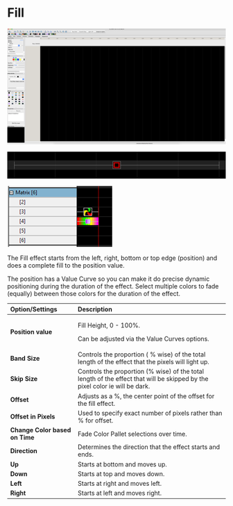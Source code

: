 # Fill

![Icon](../../.gitbook/assets/image%20%28654%29.png)

![Sequencer Grid](../../.gitbook/assets/image%20%28255%29.png)

![](../../.gitbook/assets/image%20%28579%29.png)

The Fill effect starts from the left, right, bottom or top edge \(position\) and does a complete fill to the position value.

The position has a Value Curve so you can make it do precise dynamic positioning during the duration of the effect. Select multiple colors to fade \(equally\) between those colors for the duration of the effect.

<table>
  <thead>
    <tr>
      <th style="text-align:left">Option/Settings</th>
      <th style="text-align:left">Description</th>
    </tr>
  </thead>
  <tbody>
    <tr>
      <td style="text-align:left"><b>Position value</b>
      </td>
      <td style="text-align:left">
        <p>Fill Height, 0 - 100%.</p>
        <p>Can be adjusted via the Value Curves options.</p>
      </td>
    </tr>
    <tr>
      <td style="text-align:left"><b>Band Size</b>
      </td>
      <td style="text-align:left">Controls the proportion ( % wise) of the total length of the effect that
        the pixels will light up.</td>
    </tr>
    <tr>
      <td style="text-align:left"><b>Skip Size</b>
      </td>
      <td style="text-align:left">Controls the proportion (% wise) of the total length of the effect that
        will be skipped by the pixel color ie will be dark.</td>
    </tr>
    <tr>
      <td style="text-align:left"><b>Offset</b>
      </td>
      <td style="text-align:left">Adjusts as a %, the center point of the offset for the fill effect.</td>
    </tr>
    <tr>
      <td style="text-align:left"><b>Offset in Pixels</b>
      </td>
      <td style="text-align:left">Used to specify exact number of pixels rather than % for offset.</td>
    </tr>
    <tr>
      <td style="text-align:left"><b>Change Color based on Time</b>
      </td>
      <td style="text-align:left">Fade Color Pallet selections over time.</td>
    </tr>
    <tr>
      <td style="text-align:left"><b>Direction</b>
      </td>
      <td style="text-align:left">Determines the direction that the effect starts and ends.</td>
    </tr>
    <tr>
      <td style="text-align:left"><b>Up</b>
      </td>
      <td style="text-align:left">Starts at bottom and moves up.</td>
    </tr>
    <tr>
      <td style="text-align:left"><b>Down</b>
      </td>
      <td style="text-align:left">Starts at top and moves down.</td>
    </tr>
    <tr>
      <td style="text-align:left"><b>Left</b>
      </td>
      <td style="text-align:left">Starts at right and moves left.</td>
    </tr>
    <tr>
      <td style="text-align:left"><b>Right</b>
      </td>
      <td style="text-align:left">Starts at left and moves right.</td>
    </tr>
  </tbody>
</table>